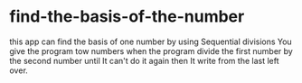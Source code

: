 # find-the-basis-of-the-number
this app can find the basis of one number by using Sequential divisions
You give the program tow numbers when the program divide the first number by the second number until It can't do it again then It write from the last left over.
